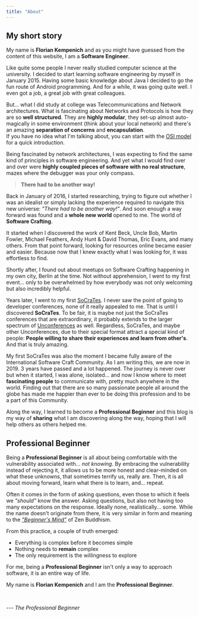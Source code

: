 ```yaml
---
title: "About"
---
```


## My short story

My name is **Florian Kempenich** and as you might have guessed from the content of this website, I am a **Software Engineer**.

Like quite some people I never really studied computer science at the university. I decided to start learning software engineering by myself in January 2015. Having some basic knowledge about Java I decided to go the fun route of Android programming. And for a while, it was going quite well. I even got a job, a great job with great colleagues.

But... what I did study at college was Telecommunications and Network architectures. What is fascinating about Networks and Protocols is how they are so **well structured**. They are **highly modular**, they set-up almost auto-magically in some environment (think about your local network) and there's an amazing **separation of concerns** and **encapsulation**.  
If you have no idea what I'm talking about, you can start with the [OSI model](https://simple.wikipedia.org/wiki/OSI_model) for a quick introduction.

Being fascinated by network architectures, I was expecting to find the same kind of principles in software engineering. And yet what I would find over and over were **highly coupled pieces of software with no real structure**, mazes where the debugger was your only compass.

> **There had to be another way!**

Back in January of 2016, I started researching, trying to figure out whether I was an idealist or simply lacking the experience required to navigate this new universe: _"There had to be another way!"_. And soon enough a way forward was found and a **whole new world** opened to me.
The world of **Software Crafting**.

It started when I discovered the work of Kent Beck, Uncle Bob, Martin Fowler, Michael Feathers, Andy Hunt & David Thomas, Eric Evans, and many others. From that point forward, looking for resources online became easier and easier. Because now that I knew exactly what I was looking for, it was effortless to find.

Shortly after, I found out about meetups on Software Crafting happening in my own city, Berlin at the time. Not without apprehension, I went to my first event... only to be overwhelmed by how everybody was not only welcoming but also incredibly helpful.

Years later, I went to my first [SoCraTes](https://www.socrates-conference.de). I never saw the point of going to developer conferences, none of it really appealed to me. That is until I discovered **SoCraTes**. To be fair, it is maybe not just the SoCraTes conferences that are extraordinary, it probably extends to the larger spectrum of [Unconferences](https://en.wikipedia.org/wiki/Unconference) as well. Regardless, SoCraTes, and maybe other Unconferences, due to their special format attract a special kind of people: **People willing to share their experiences and learn from other's**. And that is truly amazing.

My first SoCraTes was also the moment I became fully aware of the International Software Craft Community. As I am writing this, we are now in 2019. 3 years have passed and a lot happened. The journey is never over but when it started, I was alone, isolated... and now I know where to meet **fascinating people** to communicate with, pretty much anywhere in the world. Finding out that there are so many passionate people all around the globe has made me happier than ever to be doing this profession and to be a part of this Community.

Along the way, I learned to become a **Professional Beginner** and this blog is my way of **sharing** what I am discovering along the way, hoping that I will help others as others helped me.

## Professional Beginner

Being a **Professional Beginner** is all about being comfortable with the vulnerability associated with... _not knowing_. By embracing the vulnerability instead of rejecting it, it allows us to be more honest and clear-minded on what these unknowns, that sometimes terrify us, really are. Then, it is all about moving forward, learn what there is to learn, and... repeat.

Often it comes in the form of asking questions, even those to which it feels we _"should"_ know the answer. Asking questions, but also not having too many expectations on the response. Ideally none, realistically... some. While the name doesn't originate from there, it is very similar in form and meaning to the _["Beginner's Mind"](https://en.wikipedia.org/wiki/Shoshin)_ of Zen Buddhism.

From this practice, a couple of truth emerged:

- Everything is complex before it becomes simple
- Nothing needs to **remain** complex
- The only requirement is the willingness to explore

For me, being a **Professional Beginner** isn't only a way to approach software, it is an entire way of life.

My name is **Florian Kempenich** and I am the **Professional Beginner**.

&nbsp;

_--- The Professional Beginner_
